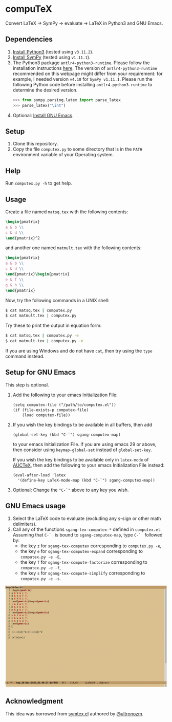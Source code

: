 # compuTeX
Convert LaTeX -> SymPy -> evaluate -> LaTeX in Python3 and GNU Emacs.

## Dependencies
1. [Install Python3](https://www.python.org/downloads/) (tested using `v3.11.2`).
2. [Install SymPy](https://docs.sympy.org/latest/install.html) (tested using `v1.11.1`).
3. The Python3 package `antlr4-python3-runtime`. Please follow the installation instructions
   [here](https://docs.sympy.org/latest/modules/parsing.html#runtime-installation). The version of
   `antlr4-python3-runtime` recommended on this webpage might differ from your requirement: for
   example, I needed version `v4.10` for `SymPy v1.11.1`. Please run the following Python code
   before installing `antlr4-python3-runtime` to determine the desired version.
   ```python
   >>> from sympy.parsing.latex import parse_latex
   >>> parse_latex("\int")
   ```
4. Optional: [Install GNU Emacs](https://www.gnu.org/software/emacs/).

## Setup
1. Clone this repository.
2. Copy the file `computex.py` to some directory that is in the `PATH` environment variable
   of your Operating system.

## Help
Run `computex.py -h` to get help.

## Usage
Create a file named `matsq.tex` with the following contents:
```latex
\begin{pmatrix}
a & b \\
c & d \\
\end{pmatrix}^2
```
and another one named `matmult.tex` with the following contents:
```latex
\begin{pmatrix}
a & b \\
c & d \\
\end{pmatrix}\begin{pmatrix}
e & f \\
g & h \\
\end{pmatrix}
```
Now, try the following commands in a UNIX shell:
```sh
$ cat matsq.tex | computex.py
$ cat matmult.tex | computex.py
```
Try these to print the output in equation form:
```sh
$ cat matsq.tex | computex.py -e
$ cat matmult.tex | computex.py -e
```
If you are using Windows and do not have `cat`, then try using the `type` command instead.

## Setup for GNU Emacs
This step is optional.

1. Add the following to your emacs Initialization File:
   ```elisp
   (setq computex-file ("/path/to/computex.el"))
   (if (file-exists-p computex-file)
       (load computex-file))
   ```
2. If you wish the key bindings to be available in all buffers, then add
   ```elisp
   (global-set-key (kbd "C-`") sgang-computex-map)
   ```
   to your emacs Initialization File. If you are using emacs 29 or above, then consider using
   `keymap-global-set` instead of `global-set-key`.

	If you wish the key bindings to be available only in `latex-mode` of
	[AUCTeX](https://www.gnu.org/software/auctex/), then add the following
	to your emacs Initialization File instead:
	```elisp
	(eval-after-load 'latex
	  '(define-key LaTeX-mode-map (kbd "C-`") sgang-computex-map))
	```
3. Optional: Change the ``"C-`"`` above to any key you wish.

## GNU Emacs usage

1. Select the LaTeX code to evaluate (excluding any `$`-sign or other math delimiters).
2. Call any of the functions `sgang-tex-computex-*` defined in `computex.el`. Assuming
   that ``C-` `` is bound to `sgang-computex-map`, type ``C-` `` followed by:
   - the key `z` for `sgang-tex-computex` corresponding to `computex.py -e`,
   - the key `e` for `sgang-tex-computex-expand` corresponding to `computex.py -e -E`,
   - the key `f` for `sgang-tex-compute-factorize` corresponding to `computex.py -e -f`,
   - the key `s` for `sgang-tex-compute-simplify` corresponding to `computex.py -e -s`.

![emacs_demo.gif!](./emacs_demo.gif)

## Acknowledgment
This idea was borrowed from [symtex.el](https://github.com/ultronozm/symtex.el)
authored by [@ultronozm](https://github.com/ultronozm).
